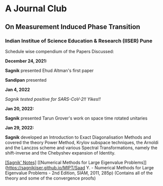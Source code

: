 # A Journal Club
## On Measurement Induced Phase Transition

### Indian Institue of Science Education & Research (IISER) Pune


Schedule wise compendium of the Papers Discussed:


**December 24, 2021:**

**Sagnik** presented Ehud Altman's first paper

**Sandipan** presented




**Jan 4, 2022**

_Sagnik tested positive for SARS-CoV-2!! Yikes!!_ 




**Jan 20, 2022:**

**Sagnik** presented Tarun Grover's work on space time rotated unitaries


**Jan 29, 2022:**

**Sagnik** developed an Introduction to Exact Diagonalisation Methods and covered the theory Power Method, Krylov subspace techniques, the Arnoldi and the Lanczos scheme and various Spectral Transformations, namely the shift-inverse and the Chebyshev expansion of Identity.


[[Sagnik' Notes]](https://sagnikiiser.github.io/MIPT/Notes__Exact_Diagonalisation_and_Krylov_Space_Methods.pdf) 
[[Numerical Methods for Large Eigenvalue Problems]](https://sagnikiiser.github.io/MIPT/Saad Y. - Numerical Methods for Large Eigenvalue Problems - 2nd Edition, SIAM, 2011, 285p) (Contains all of the theory and some of the convergence proofs)
